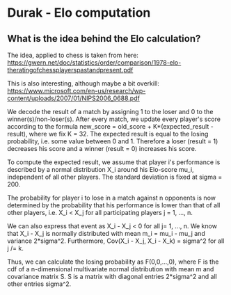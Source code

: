 # Durak - Elo computation
## What is the idea behind the Elo calculation?
The idea, applied to chess is taken from here: https://gwern.net/doc/statistics/order/comparison/1978-elo-theratingofchessplayerspastandpresent.pdf

This is also interesting, although maybe a bit overkill: https://www.microsoft.com/en-us/research/wp-content/uploads/2007/01/NIPS2006_0688.pdf


We decode the result of a match by assigning 1 to the loser and 0 to the winner(s)/non-loser(s). After every match, we update every player's score according to the formula
          new_score = old_score + K*(expected_result - result),
where we fix K = 32. The expected result is equal to the losing probability, i.e. some value between 0 and 1. Therefore a loser (result = 1) decreases his score and a winner (result = 0) increases his score.



To compute the expected result, we assume that player i's performance is described by a normal distribution X_i around his Elo-score mu_i, independent of all other players. The standard deviation is fixed at sigma = 200.

The probability for player i to lose in a match against n opponents is now determined by the probability that his performance is lower than that of all other players, i.e. X_i < X_j for all participating players j = 1, ..., n.

We can also express that event as X_i - X_j < 0 for all j= 1, ..., n. We know that X_i - X_j is normally distributed with mean m_i = mu_i - mu_j and variance 2*sigma^2. Furthermore, Cov(X_i - X_j, X_i - X_k) = sigma^2 for all j /= k.

Thus, we can calculate the losing probability as F(0,0,...,0), where F is the cdf of a n-dimensional multivariate normal distribution with mean m and covariance matrix S. S is a matrix with diagonal entries 2*sigma^2 and all other entries sigma^2.
